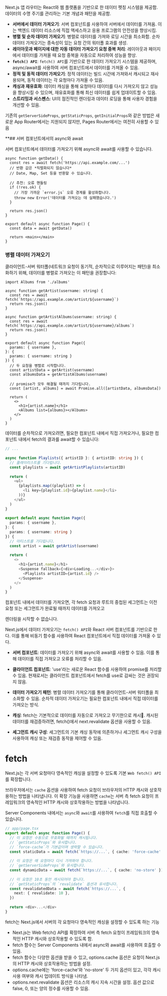 
Next.js 앱 라우터는 React와 웹 플랫폼을 기반으로 한 데이터 펫칭 시스템을 제공함. 데이터의 수명 주기를 관리하는 기본 개념과 패턴을 제공함.

- **서버에서 데이터 가져오기**: 서버 컴포넌트를 사용하여 서버에서 데이터를 가져옴. 이는 백엔드 데이터 리소스에 직접 액세스하고 응용 프로그램의 안전성을 향상시킴.
- **병렬 및 순차 데이터 가져오기**: 병렬로 데이터를 가져와 로딩 시간을 최소화함. 순차 데이터 가져오기는 종속성이 있는 요청 간의 워터폴 효과를 생성.
- **레이아웃과 페이지에 대한 자동 데이터 가져오기 요청 중복 처리**: 레이아웃과 페이지에서 데이터를 가져올 때 요청 중복을 자동으로 처리하여 성능을 향상.
- **`fetch() API`**: `fetch() API`를 기반으로 한 데이터 가져오기 시스템을 제공하며, async/await를 사용하여 서버 컴포넌트에서 데이터를 가져올 수 있음.
- **정적 및 동적 데이터 가져오기**: 정적 데이터는 빌드 시간에 가져와서 캐시되고 재사용되며, 동적 데이터는 각 요청마다 가져올 수 있음.
- **캐싱과 재유효화**: 데이터 캐싱을 통해 요청마다 데이터를 다시 가져오지 않고 성능을 향상시킬 수 있으며, 재유효화를 통해 최신 데이터를 쉽게 업데이트할 수 있음.
- **스트리밍과 서스펜스**: UI의 점진적인 렌더링과 데이터 로딩을 통해 사용자 경험을 개선할 수 있음.

기존의 `getServerSideProps`, `getStaticProps`, `getInitialProps`와 같은 방법은 새로운 App Router에서는 지원되지 않지만, Pages Router에서는 여전히 사용할 수 있음

**## 서버 컴포넌트에서의 async와 await

서버 컴포넌트에서 데이터를 가져오기 위해 async와 await를 사용할 수 있습니다.

```tsx
async function getData() {
  const res = await fetch('https://api.example.com/...')
  // 반환 값은 *직렬화되지 않습니다*
  // Date, Map, Set 등을 반환할 수 있습니다.
 
  // 추천: 오류 핸들링
  if (!res.ok) {
    // 가장 가까운 `error.js` 오류 경계를 활성화합니다.
    throw new Error('데이터를 가져오는 데 실패했습니다.')
  }
 
  return res.json()
}
 
export default async function Page() {
  const data = await getData()
 
  return <main></main>
}
```


### 병렬 데이터 가져오기

클라이언트-서버 워터폴(네트워크 요청이 동기적, 순차적으로 이루어지는 패턴)을 최소화하기 위해, 데이터를 병렬로 가져오는 이 패턴을 권장합니다:

```tsx
import Albums from './albums'
 
async function getArtist(username: string) {
  const res = await fetch(`https://api.example.com/artist/${username}`)
  return res.json()
}
 
async function getArtistAlbums(username: string) {
  const res = await fetch(`https://api.example.com/artist/${username}/albums`)
  return res.json()
}
 
export default async function Page({
  params: { username },
}: {
  params: { username: string }
}) {
  // 두 요청을 병렬로 시작합니다.
  const artistData = getArtist(username)
  const albumsData = getArtistAlbums(username)
 
  // promise가 모두 해결될 때까지 기다립니다.
  const [artist, albums] = await Promise.all([artistData, albumsData])
 
  return (
    <>
      <h1>{artist.name}</h1>
      <Albums list={albums}></Albums>
    </>
  )
}
```


데이터를 순차적으로 가져오려면, 필요한 컴포넌트 내에서 직접 가져오거나, 필요한 컴포넌트 내에서 fetch의 결과를 await할 수 있습니다:

```ts
// ...
 
async function Playlists({ artistID }: { artistID: string }) {
  // 플레이리스트를 기다립니다.
  const playlists = await getArtistPlaylists(artistID)
 
  return (
    <ul>
      {playlists.map((playlist) => (
        <li key={playlist.id}>{playlist.name}</li>
      ))}
    </ul>
  )
}
 
export default async function Page({
  params: { username },
}: {
  params: { username: string }
}) {
  // 아티스트를 기다립니다.
  const artist = await getArtist(username)
 
  return (
    <>
      <h1>{artist.name}</h1>
      <Suspense fallback={<div>Loading...</div>}>
        <Playlists artistID={artist.id} />
      </Suspense>
    </>
  )
}
```

컴포넌트 내에서 데이터를 가져오면, 각 fetch 요청과 루트의 중첩된 세그먼트는 이전 요청 또는 세그먼트가 완료될 때까지 데이터를 가져오고

렌더링을 시작할 수 없습니다.

Next.js에서 데이터 가져오기는 `fetch() API`와 React 서버 컴포넌트를 기반으로 한다. 이를 통해 비동기 함수를 사용하여 React 컴포넌트에서 직접 데이터를 가져올 수 있다.

- **서버 컴포넌트**: 데이터를 가져오기 위해 async와 await를 사용할 수 있음. 이를 통해 데이터를 직접 가져오고 오류를 처리할 수 있음.
    
- **클라이언트 컴포넌트**: 'use'라는 새로운 React 함수를 사용하여 promise를 처리할 수 있음. 현재로서는 클라이언트 컴포넌트에서 fetch를 use로 감싸는 것은 권장되지 않음.
    
- **데이터 가져오기 패턴**: 병렬 데이터 가져오기를 통해 클라이언트-서버 워터폴을 최소화할 수 있음. 순차적 데이터 가져오기는 필요한 컴포넌트 내에서 직접 데이터를 가져오는 방식.
    
- **캐싱**: fetch는 기본적으로 데이터를 자동으로 가져오고 무기한으로 캐시. 캐시된 데이터를 재검증하려면, fetch()에서 next.revalidate 옵션을 사용할 수 있음.
    
- **세그먼트 캐시 구성**: 세그먼트의 기본 캐싱 동작에 의존하거나 세그먼트 캐시 구성을 사용하여 캐싱 또는 재검증 동작을 제어할 수 있음.

# fetch

Next.js는 각 서버 요청마다 영속적인 캐싱을 설정할 수 있도록 기본 `Web fetch() API`를 확장합니다.

브라우저에서는 `cache` 옵션을 사용하여 fetch 요청이 브라우저의 HTTP 캐시와 상호작용하는 방법을 나타냅니다. 이 확장 기능을 사용하면 `cache`는 서버 측 fetch 요청이 프레임워크의 영속적인 HTTP 캐시와 상호작용하는 방법을 나타냅니다.

Server Components 내에서는 `async`와 `await`를 사용하여 `fetch`를 직접 호출할 수 있습니다.

```ts
// app/page.tsx
export default async function Page() {
  // 이 요청은 수동으로 무효화될 때까지 캐시됩니다.
  // `getStaticProps`와 유사합니다.
  // `force-cache`가 기본값이며 생략할 수 있습니다.
  const staticData = await fetch(`https://...`, { cache: 'force-cache' })
 
  // 이 요청은 매 요청마다 다시 가져와야 합니다.
  // `getServerSideProps`와 유사합니다.
  const dynamicData = await fetch(`https://...`, { cache: 'no-store' })
 
  // 이 요청은 10초 동안 캐시되어야 합니다.
  // `getStaticProps`의 `revalidate` 옵션과 유사합니다.
  const revalidatedData = await fetch(`https://...`, {
    next: { revalidate: 10 },
  })
 
  return <div>...</div>
}
```

fetch는 Next.js에서 서버의 각 요청마다 영속적인 캐싱을 설정할 수 있도록 하는 기능

- Next.js는 Web fetch() API를 확장하여 서버 측 fetch 요청이 프레임워크의 영속적인 HTTP 캐시와 상호작용할 수 있도록 함.
- fetch 함수는 Server Components 내에서 async와 await를 사용하여 호출할 수 있음.
- fetch 함수는 다양한 옵션을 받을 수 있고, options.cache 옵션은 요청이 Next.js의 HTTP 캐시와 상호작용하는 방법을 설정.
- options.cache에는 'force-cache'와 'no-store' 두 가지 옵션이 있고, 각각 캐시 사용 여부와 캐시 업데이트 방식을 나타냄.
- options.next.revalidate 옵션은 리소스의 캐시 지속 시간을 설정. 옵션 값으로 false, 0, 또는 양의 정수를 사용할 수 있음.